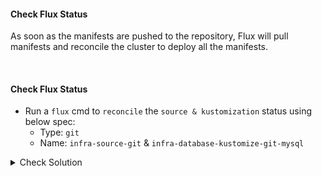 #### Check Flux Status
As soon as the manifests are pushed to the repository, Flux will pull manifests and reconcile the cluster to deploy all the manifests.

<br>

#### Check Flux Status
- Run a `flux` cmd to `reconcile` the `source & kustomization` status using below spec:
    - Type: `git`
    - Name: `infra-source-git` & `infra-database-kustomize-git-mysql`

<details><summary>Check Solution</summary>

```
flux reconcile source git infra-source-git

flux reconcile kustomization infra-database-kustomize-git-mysql
```{{exec}}

</details>

<br>

#### Check `secret` within `database` namespace
1. Flux will pull `sops-encrypted-secret`
2. The `kustomize-controller` will decrypt the secret before applying it.

```
kubectl -n database get secret secret-mysql -o json | jq .data.password -r | base64 -d
```{{exec}}

> Password displayed should be `mysql-password-0123456789`